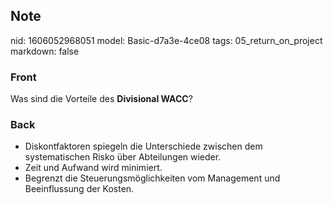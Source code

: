 ## Note
nid: 1606052968051
model: Basic-d7a3e-4ce08
tags: 05_return_on_project
markdown: false

### Front
<p>Was sind die Vorteile des <b>Divisional WACC</b>?

### Back
<div>
  <div>
    <ul>
      <li>Diskontfaktoren spiegeln die Unterschiede zwischen dem
      systematischen Risko über Abteilungen wieder.
      <li>Zeit und Aufwand wird minimiert.
      <li>Begrenzt die Steuerungsmöglichkeiten vom Management und
      Beeinflussung der Kosten.
    </ul>
  </div>
</div>
